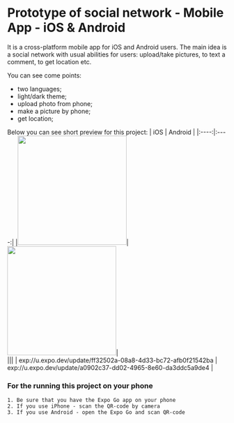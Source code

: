
# Prototype of social network - Mobile App - iOS & Android


It is a cross-platform mobile app for iOS and Android users. The main idea is a social network with usual abilities for users: upload/take pictures, to text a comment, to get location etc.

You can see come points: 

- two languages;
- light/dark theme;
- upload photo from phone;
- make a picture by phone;
- get location;

Below you can see short preview for this project: 
| iOS | Android |
|:----:|:----:|
|<img src='https://github.com/zvereva-s/social-network-goit/blob/master/assets/img/ios%20react-native/iOS%20react-native.gif' width='250' />| <img src='https://github.com/zvereva-s/social-network-goit/blob/master/assets/img/android%20react-native/android%20react-native.gif' width='250' />|\
|||
| exp://u.expo.dev/update/ff32502a-08a8-4d33-bc72-afb0f21542ba | exp://u.expo.dev/update/a0902c37-dd02-4965-8e60-da3ddc5a9de4 |

### For the running this project on your phone

    1. Be sure that you have the Expo Go app on your phone
    2. If you use iPhone - scan the QR-code by camera
    3. If you use Android - open the Expo Go and scan QR-code

